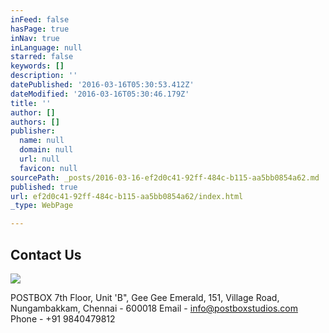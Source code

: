 ```yaml
---
inFeed: false
hasPage: true
inNav: true
inLanguage: null
starred: false
keywords: []
description: ''
datePublished: '2016-03-16T05:30:53.412Z'
dateModified: '2016-03-16T05:30:46.179Z'
title: ''
author: []
authors: []
publisher:
  name: null
  domain: null
  url: null
  favicon: null
sourcePath: _posts/2016-03-16-ef2d0c41-92ff-484c-b115-aa5bb0854a62.md
published: true
url: ef2d0c41-92ff-484c-b115-aa5bb0854a62/index.html
_type: WebPage

---
```

## Contact Us
![](https://the-grid-user-content.s3-us-west-2.amazonaws.com/15f06617-3cf8-4504-8357-3f38186b7776.png)

POSTBOX                                                                                                                                       7th Floor, Unit 'B", Gee Gee Emerald,                                                                              151, Village Road,                                                                                           Nungambakkam, Chennai - 600018                                                                       Email - info@postboxstudios.com                                                                         Phone -  +91 9840479812